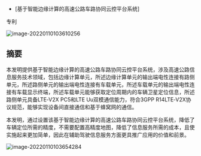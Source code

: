 - [基于智能边缘计算的高速公路车路协同云控平台系统]

专利

![image-20220110103610256](https://gitee.com/er-huomeng/l-img/raw/master/image-20220110103610256.png)

## 摘要

本发明提供基于智能边缘计算的高速公路车路协同云控平台系统，涉及高速公路信息服务技术领域，包括边缘计算单元，所述边缘计算单元的输出端电性连接有路侧单元，所述路侧单元的输出端电性连接有车载单元，所述车载单元的输出端电性连接有车载显示终端，所述车载单元能够获取定位周期内的车辆卫星定位信息，所述路侧单元具备LTE‑V2X PC5和LTE Uu双模通信能力，符合3GPP  R14LTE‑V2X协议规范，能够实现设备间直接通信和基于蜂窝网的通信。

本发明，通过设置该基于智能边缘计算的高速公路车路协同云控平台系统，降低了车辆定位所需的精度，不需要配置高精度地图，降低了信息服务所需的成本，且使实施起来更加简单，因此在辅助驾驶信息服务方面更具推广应用的价值和前景。 

![image-20220110103654284](https://gitee.com/er-huomeng/l-img/raw/master/image-20220110103654284.png)